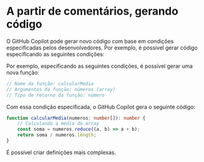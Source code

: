 # A partir de comentários, gerando código

O GitHub Copilot pode gerar novo código com base em condições especificadas pelos desenvolvedores. Por exemplo, é possível gerar código especificando as seguintes condições:

Por exemplo, especificando as seguintes condições, é possível gerar uma nova função:

```ts
// Nome da função: calcularMedia
// Argumentos da função: números (array)
// Tipo de retorno da função: número
```

Com essa condição especificada, o GitHub Copilot gera o seguinte código:

```ts
function calcularMedia(numeros: number[]): number {
    // Calculando a média do array
    const soma = numeros.reduce((a, b) => a + b);
    return soma / numeros.length;
}
```

É possível criar definições mais complexas.
